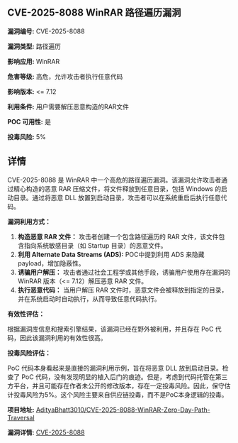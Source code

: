 ## CVE-2025-8088 WinRAR 路径遍历漏洞

**漏洞编号:** CVE-2025-8088

**漏洞类型:** 路径遍历

**影响应用:** WinRAR

**危害等级:** 高危，允许攻击者执行任意代码

**影响版本:** <= 7.12

**利用条件:** 用户需要解压恶意构造的RAR文件

**POC 可用性:** 是

**投毒风险:** 5%

## 详情

CVE-2025-8088 是 WinRAR 中一个高危的路径遍历漏洞。该漏洞允许攻击者通过精心构造的恶意 RAR 压缩文件，将文件释放到任意目录，包括 Windows 的启动目录。通过将恶意 DLL 放置到启动目录，攻击者可以在系统重启后执行任意代码。

**漏洞利用方式：**

1.  **构造恶意 RAR 文件：** 攻击者创建一个包含路径遍历的 RAR 文件，该文件包含指向系统敏感目录（如 Startup 目录）的恶意文件。
2.  **利用 Alternate Data Streams (ADS):**  POC中提到利用 ADS 来隐藏 payload，增加隐蔽性。
3.  **诱骗用户解压：** 攻击者通过社会工程学或其他手段，诱骗用户使用存在漏洞的 WinRAR 版本（<= 7.12）解压恶意 RAR 文件。
4.  **执行恶意代码：** 当用户解压 RAR 文件时，恶意文件会被释放到指定的目录，并在系统启动时自动执行，从而导致任意代码执行。

**有效性评估：**

根据漏洞库信息和搜索引擎结果，该漏洞已经在野外被利用，并且存在 PoC 代码，因此该漏洞利用的有效性很高。

**投毒风险评估：**

PoC 代码本身看起来是直接的漏洞利用示例，旨在将恶意 DLL 放到启动目录。检查了 PoC 代码，没有发现明显的植入后门的痕迹。但是，考虑到代码托管在第三方平台，并且可能存在作者未公开的修改版本，存在一定投毒风险。因此，保守估计投毒风险为5%。这个风险主要来自供应链投毒，而不是PoC本身逻辑的投毒。


**项目地址:** [AdityaBhatt3010/CVE-2025-8088-WinRAR-Zero-Day-Path-Traversal](https://github.com/AdityaBhatt3010/CVE-2025-8088-WinRAR-Zero-Day-Path-Traversal)

**漏洞详情:** [CVE-2025-8088](https://nvd.nist.gov/vuln/detail/CVE-2025-8088)